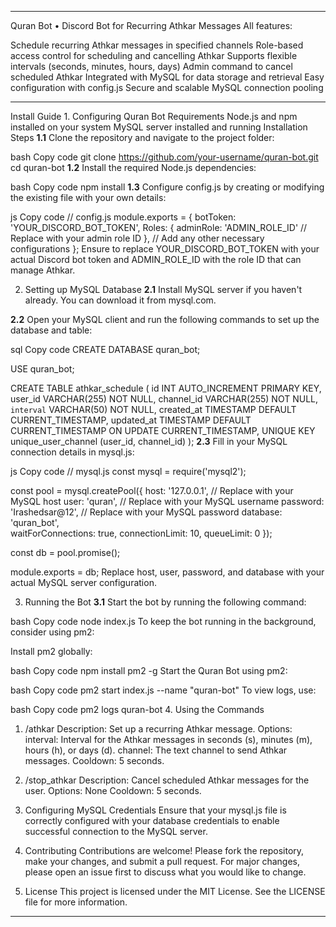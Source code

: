 <hr>
Quran Bot • Discord Bot for Recurring Athkar Messages
All features:

Schedule recurring Athkar messages in specified channels
Role-based access control for scheduling and cancelling Athkar
Supports flexible intervals (seconds, minutes, hours, days)
Admin command to cancel scheduled Athkar
Integrated with MySQL for data storage and retrieval
Easy configuration with config.js
Secure and scalable MySQL connection pooling
<hr>
Install Guide
1. Configuring Quran Bot
Requirements
Node.js and npm installed on your system
MySQL server installed and running
Installation Steps
<strong>1.1</strong> Clone the repository and navigate to the project folder:

bash
Copy code
git clone https://github.com/your-username/quran-bot.git
cd quran-bot
<strong>1.2</strong> Install the required Node.js dependencies:

bash
Copy code
npm install
<strong>1.3</strong> Configure config.js by creating or modifying the existing file with your own details:

js
Copy code
// config.js
module.exports = {
    botToken: 'YOUR_DISCORD_BOT_TOKEN',
    Roles: {
        adminRole: 'ADMIN_ROLE_ID'  // Replace with your admin role ID
    },
    // Add any other necessary configurations
};
Ensure to replace YOUR_DISCORD_BOT_TOKEN with your actual Discord bot token and ADMIN_ROLE_ID with the role ID that can manage Athkar.

2. Setting up MySQL Database
<strong>2.1</strong> Install MySQL server if you haven't already. You can download it from mysql.com.

<strong>2.2</strong> Open your MySQL client and run the following commands to set up the database and table:

sql
Copy code
CREATE DATABASE quran_bot;

USE quran_bot;

CREATE TABLE athkar_schedule (
    id INT AUTO_INCREMENT PRIMARY KEY,
    user_id VARCHAR(255) NOT NULL,
    channel_id VARCHAR(255) NOT NULL,
    `interval` VARCHAR(50) NOT NULL,
    created_at TIMESTAMP DEFAULT CURRENT_TIMESTAMP,
    updated_at TIMESTAMP DEFAULT CURRENT_TIMESTAMP ON UPDATE CURRENT_TIMESTAMP,
    UNIQUE KEY unique_user_channel (user_id, channel_id)
);
<strong>2.3</strong> Fill in your MySQL connection details in mysql.js:

js
Copy code
// mysql.js
const mysql = require('mysql2');

const pool = mysql.createPool({
    host: '127.0.0.1',  // Replace with your MySQL host
    user: 'quran',       // Replace with your MySQL username
    password: 'Irashedsar@12', // Replace with your MySQL password
    database: 'quran_bot',  
    waitForConnections: true,
    connectionLimit: 10,
    queueLimit: 0
});

const db = pool.promise();

module.exports = db;
Replace host, user, password, and database with your actual MySQL server configuration.

3. Running the Bot
<strong>3.1</strong> Start the bot by running the following command:

bash
Copy code
node index.js
To keep the bot running in the background, consider using pm2:

Install pm2 globally:

bash
Copy code
npm install pm2 -g
Start the Quran Bot using pm2:

bash
Copy code
pm2 start index.js --name "quran-bot"
To view logs, use:

bash
Copy code
pm2 logs quran-bot
4. Using the Commands
1. /athkar
Description: Set up a recurring Athkar message.
Options:
interval: Interval for the Athkar messages in seconds (s), minutes (m), hours (h), or days (d).
channel: The text channel to send Athkar messages.
Cooldown: 5 seconds.
2. /stop_athkar
Description: Cancel scheduled Athkar messages for the user.
Options: None
Cooldown: 5 seconds.
5. Configuring MySQL Credentials
Ensure that your mysql.js file is correctly configured with your database credentials to enable successful connection to the MySQL server.

6. Contributing
Contributions are welcome! Please fork the repository, make your changes, and submit a pull request. For major changes, please open an issue first to discuss what you would like to change.

7. License
This project is licensed under the MIT License. See the LICENSE file for more information.

<hr>
